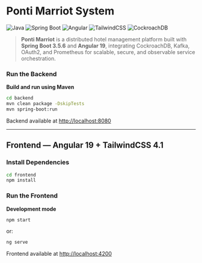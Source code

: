 # Ponti Marriot System

![Java](https://img.shields.io/badge/Java-17-blue.svg)
![Spring Boot](https://img.shields.io/badge/Spring_Boot-3.5.6-brightgreen.svg)
![Angular](https://img.shields.io/badge/Angular-19-red.svg)
![TailwindCSS](https://img.shields.io/badge/TailwindCSS-4.1-38BDF8.svg)
![CockroachDB](https://img.shields.io/badge/CockroachDB-24.0-purple.svg)

> **Ponti Marriot** is a distributed hotel management platform built with **Spring Boot 3.5.6** and **Angular 19**, integrating CockroachDB, Kafka, OAuth2, and Prometheus for scalable, secure, and observable service orchestration.

### Run the Backend

**Build and run using Maven**

```bash
cd backend
mvn clean package -DskipTests
mvn spring-boot:run
```

Backend available at  [http://localhost:8080](http://localhost:8080)

---

## Frontend — Angular 19 + TailwindCSS 4.1

### Install Dependencies

```bash
cd frontend
npm install
```

### Run the Frontend

**Development mode**

```bash
npm start
```

or:

```bash
ng serve 
```

Frontend available at [http://localhost:4200](http://localhost:4200)
